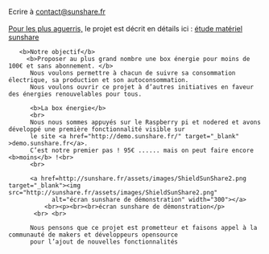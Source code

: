  <p> Ecrire à <a href="mailto:contact@sunshare.fr/">contact@sunshare.fr</a><br><br>
          <u>Pour les plus aguerris,</u> le projet est décrit en détails ici : <a href="https://pad.lamyne.org/s/H1AyUjmI7#" target="_blank">étude matériel sunshare</a>
					
       <b>Notre objectif</b>
   		 <b>Proposer au plus grand nombre une box énergie pour moins de 100€ et sans abonnement. </b>
          Nous voulons permettre à chacun de suivre sa consommation électrique, sa production et son autoconsommation. 
          Nous voulons ouvrir ce projet à d’autres initiatives en faveur des énergies renouvelables pour tous.
          
          <b>La box énergie</b>
          <br>
          Nous nous sommes appuyés sur le Raspberry pi et nodered et avons développé une première fonctionnalité visible sur 
          le site <a href="http://demo.sunshare.fr/" target="_blank" >demo.sunshare.fr</a>. 
          C’est notre premier pas ! 95€ ...... mais on peut faire encore <b>moins</b> !<br>
          <br>
          
          <a href=http://sunshare.fr/assets/images/ShieldSunShare2.png target="_blank"><img src="http://sunshare.fr/assets/images/ShieldSunShare2.png"
                alt="écran sunshare de démonstration" width="300"></a>
              <br><p><br><br>écran sunshare de démonstration</p>
           <br> <br>
           
          Nous pensons que ce projet est prometteur et faisons appel à la communauté de makers et développeurs opensource 
          pour l’ajout de nouvelles fonctionnalités
</p>
